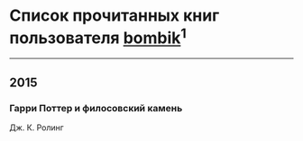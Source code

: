 # Список прочитанных книг пользователя [bombik](https://plus.google.com/106777529994920223467)<sup>1</sup>
---

## 2015

### Гарри Поттер и филосовский камень
Дж. К. Ролинг



